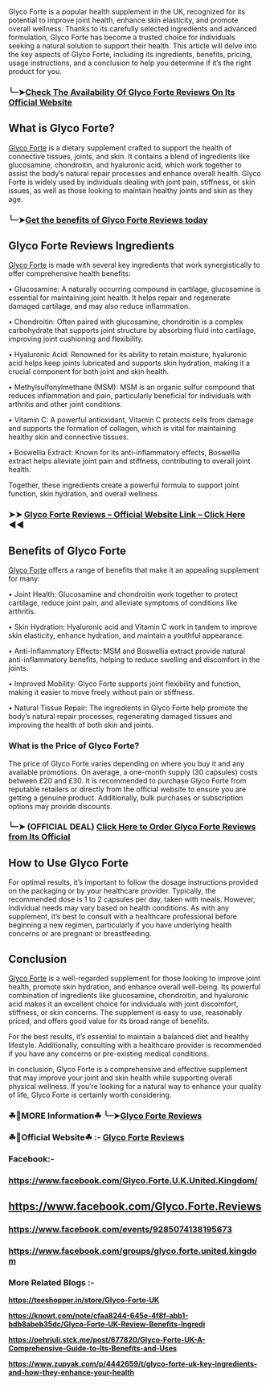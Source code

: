 Glyco Forte is a popular health supplement in the UK, recognized for its potential to improve joint health, enhance skin elasticity, and promote overall wellness. Thanks to its carefully selected ingredients and advanced formulation, Glyco Forte has become a trusted choice for individuals seeking a natural solution to support their health. This article will delve into the key aspects of Glyco Forte, including its ingredients, benefits, pricing, usage instructions, and a conclusion to help you determine if it’s the right product for you.

### ╰┈➤[Check The Availability Of Glyco Forte Reviews On Its Official Website](https://dailynutraboost.com/link-glyco-forte/)

## What is Glyco Forte?

[Glyco Forte](https://dailynutraboost.com/glyco-forte-glucose-management/) is a dietary supplement crafted to support the health of connective tissues, joints, and skin. It contains a blend of ingredients like glucosamine, chondroitin, and hyaluronic acid, which work together to assist the body’s natural repair processes and enhance overall health. Glyco Forte is widely used by individuals dealing with joint pain, stiffness, or skin issues, as well as those looking to maintain healthy joints and skin as they age.

### ╰┈➤[Get the benefits of Glyco Forte Reviews today](https://dailynutraboost.com/link-glyco-forte/)

## Glyco Forte Reviews Ingredients

[Glyco Forte](https://www.facebook.com/Glyco.Forte.U.K.United.Kingdom/) is made with several key ingredients that work synergistically to offer comprehensive health benefits:

•	Glucosamine: A naturally occurring compound in cartilage, glucosamine is essential for maintaining joint health. It helps repair and regenerate damaged cartilage, and may also reduce inflammation.

•	Chondroitin: Often paired with glucosamine, chondroitin is a complex carbohydrate that supports joint structure by absorbing fluid into cartilage, improving joint cushioning and flexibility.

•	Hyaluronic Acid: Renowned for its ability to retain moisture, hyaluronic acid helps keep joints lubricated and supports skin hydration, making it a crucial component for both joint and skin health.

•	Methylsulfonylmethane (MSM): MSM is an organic sulfur compound that reduces inflammation and pain, particularly beneficial for individuals with arthritis and other joint conditions.

•	Vitamin C: A powerful antioxidant, Vitamin C protects cells from damage and supports the formation of collagen, which is vital for maintaining healthy skin and connective tissues.

•	Boswellia Extract: Known for its anti-inflammatory effects, Boswellia extract helps alleviate joint pain and stiffness, contributing to overall joint health.

Together, these ingredients create a powerful formula to support joint function, skin hydration, and overall wellness.

### ➤➤ [Glyco Forte Reviews – Official Website Link – Click Here](https://dailynutraboost.com/link-glyco-forte/) ◀◀

## Benefits of Glyco Forte

[Glyco Forte](https://www.facebook.com/groups/glyco.forte.united.kingdom) offers a range of benefits that make it an appealing supplement for many:

•	Joint Health: Glucosamine and chondroitin work together to protect cartilage, reduce joint pain, and alleviate symptoms of conditions like arthritis.

•	Skin Hydration: Hyaluronic acid and Vitamin C work in tandem to improve skin elasticity, enhance hydration, and maintain a youthful appearance.

•	Anti-Inflammatory Effects: MSM and Boswellia extract provide natural anti-inflammatory benefits, helping to reduce swelling and discomfort in the joints.

•	Improved Mobility: Glyco Forte supports joint flexibility and function, making it easier to move freely without pain or stiffness.

•	Natural Tissue Repair: The ingredients in Glyco Forte help promote the body’s natural repair processes, regenerating damaged tissues and improving the health of both skin and joints.

### What is the Price of Glyco Forte?

The price of Glyco Forte varies depending on where you buy it and any available promotions. On average, a one-month supply (30 capsules) costs between £20 and £30. It is recommended to purchase Glyco Forte from reputable retailers or directly from the official website to ensure you are getting a genuine product. Additionally, bulk purchases or subscription options may provide discounts.

### ╰┈➤ (OFFICIAL DEAL) [Click Here to Order Glyco Forte Reviews from Its Official](https://dailynutraboost.com/link-glyco-forte/)

## How to Use Glyco Forte

For optimal results, it’s important to follow the dosage instructions provided on the packaging or by your healthcare provider. Typically, the recommended dose is 1 to 2 capsules per day, taken with meals. However, individual needs may vary based on health conditions. As with any supplement, it’s best to consult with a healthcare professional before beginning a new regimen, particularly if you have underlying health concerns or are pregnant or breastfeeding.

## Conclusion

[Glyco Forte](https://www.facebook.com/events/9285074138195673) is a well-regarded supplement for those looking to improve joint health, promote skin hydration, and enhance overall well-being. Its powerful combination of ingredients like glucosamine, chondroitin, and hyaluronic acid makes it an excellent choice for individuals with joint discomfort, stiffness, or skin concerns. The supplement is easy to use, reasonably priced, and offers good value for its broad range of benefits.

For the best results, it’s essential to maintain a balanced diet and healthy lifestyle. Additionally, consulting with a healthcare provider is recommended if you have any concerns or pre-existing medical conditions.

In conclusion, Glyco Forte is a comprehensive and effective supplement that may improve your joint and skin health while supporting overall physical wellness. If you’re looking for a natural way to enhance your quality of life, Glyco Forte is certainly worth considering.

### ☘📣MORE Information☘ ╰┈➤[Glyco Forte Reviews](https://dailynutraboost.com/glyco-forte-glucose-management/)

### ☘📣Official Website☘ :-  [Glyco Forte Reviews](https://dailynutraboost.com/link-glyco-forte/)

### Facebook:- 

### https://www.facebook.com/Glyco.Forte.U.K.United.Kingdom/

## https://www.facebook.com/Glyco.Forte.Reviews

### https://www.facebook.com/events/9285074138195673

### https://www.facebook.com/groups/glyco.forte.united.kingdom

### More Related Blogs :-

**https://teeshopper.in/store/Glyco-Forte-UK**

**https://knowt.com/note/cfaa8244-645e-4f8f-abb1-bdb8abeb35dc/Glyco-Forte-UK-Review-Benefits-Ingredi**

**https://pehrjuli.stck.me/post/677820/Glyco-Forte-UK-A-Comprehensive-Guide-to-Its-Benefits-and-Uses**

**https://www.zupyak.com/p/4442659/t/glyco-forte-uk-key-ingredients-and-how-they-enhance-your-health**
